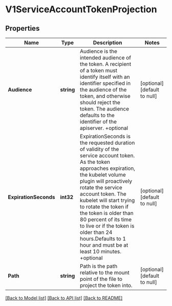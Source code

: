 # V1ServiceAccountTokenProjection

## Properties
Name | Type | Description | Notes
------------ | ------------- | ------------- | -------------
**Audience** | **string** | Audience is the intended audience of the token. A recipient of a token must identify itself with an identifier specified in the audience of the token, and otherwise should reject the token. The audience defaults to the identifier of the apiserver. +optional | [optional] [default to null]
**ExpirationSeconds** | **int32** | ExpirationSeconds is the requested duration of validity of the service account token. As the token approaches expiration, the kubelet volume plugin will proactively rotate the service account token. The kubelet will start trying to rotate the token if the token is older than 80 percent of its time to live or if the token is older than 24 hours.Defaults to 1 hour and must be at least 10 minutes. +optional | [optional] [default to null]
**Path** | **string** | Path is the path relative to the mount point of the file to project the token into. | [optional] [default to null]

[[Back to Model list]](../README.md#documentation-for-models) [[Back to API list]](../README.md#documentation-for-api-endpoints) [[Back to README]](../README.md)

